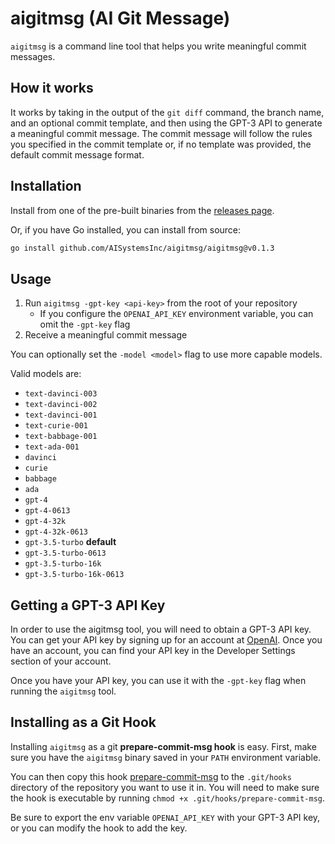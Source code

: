 # aigitmsg (AI Git Message)

`aigitmsg` is a command line tool that helps you write meaningful commit messages.

## How it works

It works by taking in the output of the `git diff` command, the branch name, and an optional commit template,
and then using the GPT-3 API to generate a meaningful commit message. The commit message will follow the rules you
specified in the commit template or, if no template was provided, the default commit message format.

## Installation

Install from one of the pre-built binaries from the [releases page](https://github.com/AISystemsInc/aigitmsg/releases).

Or, if you have Go installed, you can install from source:

```bash
go install github.com/AISystemsInc/aigitmsg/aigitmsg@v0.1.3
```

## Usage

1. Run `aigitmsg -gpt-key <api-key>` from the root of your repository
   - If you configure the `OPENAI_API_KEY` environment variable, you can omit the `-gpt-key` flag
2. Receive a meaningful commit message

You can optionally set the `-model <model>` flag to use more capable models.

Valid models are:
 - `text-davinci-003`
 - `text-davinci-002`
 - `text-davinci-001`
 - `text-curie-001`
 - `text-babbage-001`
 - `text-ada-001`
 - `davinci`
 - `curie`
 - `babbage`
 - `ada`
 - `gpt-4`
 - `gpt-4-0613`
 - `gpt-4-32k`
 - `gpt-4-32k-0613`
 - `gpt-3.5-turbo` **default**
 - `gpt-3.5-turbo-0613`
 - `gpt-3.5-turbo-16k`
 - `gpt-3.5-turbo-16k-0613`

## Getting a GPT-3 API Key

In order to use the aigitmsg tool, you will need to obtain a GPT-3 API key. You can get your API key by signing up 
for an account at [OpenAI](https://openai.com/). Once you have an account, you can find your API key in the 
Developer Settings section of your account.

Once you have your API key, you can use it with the `-gpt-key` flag when running the `aigitmsg` tool.

## Installing as a Git Hook

Installing `aigitmsg` as a git **prepare-commit-msg hook** is easy. First, make sure you have the `aigitmsg` binary 
saved in your `PATH` environment variable.

You can then copy this hook [prepare-commit-msg](./prepare-commit-msg) to the `.git/hooks` directory of the repository
you want to use it in. You will need to make sure the hook is executable by running `chmod +x .git/hooks/prepare-commit-msg`.

Be sure to export the env variable `OPENAI_API_KEY` with your GPT-3 API key, or you can modify the hook to add the key.
